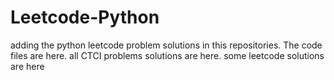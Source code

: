 # Leetcode-Python
adding the python leetcode problem solutions in this repositories. 
The code files are here.
all CTCI problems solutions are here.
some leetcode solutions are here

































































































